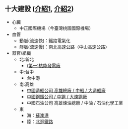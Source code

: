 ## 十大建設 ([介紹1](https://www.nani.com.tw/nani/jlearn/soci/extra/b/b2_1.htm), [介紹2](http://exe.hssh.tp.edu.tw/1021/s9/s912/7-1.htm))
- 心臟
  - 中正國際機場（今臺灣桃園國際機場）
- 血管
  - 動脈(流速快)：鐵路電氣化
  - 靜脈(流速慢)：南北高速公路（中山高速公路）
- 器官/組織
  - 北:新北
    - [(第一)核能發電廠](https://goo.gl/maps/aDQV6TmMBfaefi7J9)
  - 中:台中
    - 台中港
  - 南:高雄
    - [中國造船公司 高雄總廠 / 中船 / 大造船廠](https://zh.wikipedia.org/wiki/%E5%8F%B0%E7%81%A3%E5%9C%8B%E9%9A%9B%E9%80%A0%E8%88%B9)
    - [中國鋼鐵公司 / 中鋼 / 大煉鋼廠](https://zh.wikipedia.org/wiki/%E4%B8%AD%E5%9C%8B%E9%8B%BC%E9%90%B5)
    - 中國石油公司 高雄煉油總廠 / 中油 / 石油化學工業
  - 東
    - 海：[蘇澳港](https://goo.gl/maps/T3zd5qRXmk3wvv7H6)
    - 陸：[北迴鐵路](https://zh.wikipedia.org/wiki/%E5%8C%97%E8%BF%B4%E7%B7%9A)
